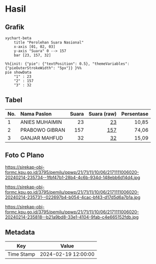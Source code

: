 # Hasil

## Grafik

```mermaid
xychart-beta
    title "Perolehan Suara Nasional"
    x-axis [01, 02, 03]
    y-axis "Suara" 0 --> 157
    bar [23, 157, 32]
```

```mermaid
%%{init: {"pie": {"textPosition": 0.5}, "themeVariables": {"pieOuterStrokeWidth": "5px"}} }%%
pie showData
    "1" : 23
    "2" : 157
    "3" : 32
```

## Tabel

| No. | Nama Paslon    | Suara | Suara (raw) | Persentase |
|:--- |:-------------- | -----:| -----------:| ----------:|
| 1   | ANIES MUHAIMIN | 23    | [23][p-1]   | 10,85      |
| 2   | PRABOWO GIBRAN | 157   | [157][p-2]  | 74,06      |
| 3   | GANJAR MAHFUD  | 32    | [32][p-3]   | 15,09      |


[p-1]: https://github.com/gigit-pemilu/pemilu-2024/blob/main/pilpres/hitung-suara/sub/21-kepulauan-riau/sub/71-kota-batam/sub/11-sagulung/sub/1006-sungai-pelunggut/sub/020-tps/sub/paslon-1.txt
[p-2]: https://github.com/gigit-pemilu/pemilu-2024/blob/main/pilpres/hitung-suara/sub/21-kepulauan-riau/sub/71-kota-batam/sub/11-sagulung/sub/1006-sungai-pelunggut/sub/020-tps/sub/paslon-2.txt
[p-3]: https://github.com/gigit-pemilu/pemilu-2024/blob/main/pilpres/hitung-suara/sub/21-kepulauan-riau/sub/71-kota-batam/sub/11-sagulung/sub/1006-sungai-pelunggut/sub/020-tps/sub/paslon-3.txt

## Foto C Plano

https://sirekap-obj-formc.kpu.go.id/3795/pemilu/ppwp/21/71/11/10/06/2171111006020-20240214-235734--1fbf47b1-28b4-4c6b-934d-148ebb6d14d4.jpg

https://sirekap-obj-formc.kpu.go.id/3795/pemilu/ppwp/21/71/11/10/06/2171111006020-20240214-235731--022697b4-b054-4cac-bf43-d17d5d6a7b1a.jpg

https://sirekap-obj-formc.kpu.go.id/3795/pemilu/ppwp/21/71/11/10/06/2171111006020-20240214-235818--b21a9bd8-33e1-4104-9fab-c4e665152fdb.jpg


## Metadata

| Key        | Value               |
| ---------- | ------------------- |
| Time Stamp | 2024-02-19 12:00:00 |



